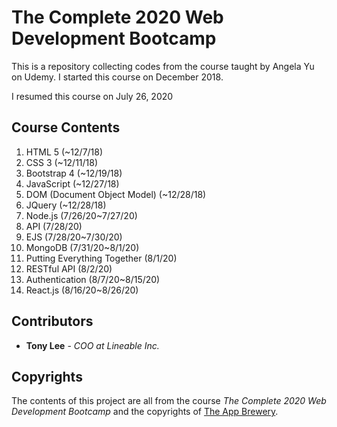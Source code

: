 # The Complete 2020 Web Development Bootcamp

This is a repository collecting codes from the course taught by Angela Yu on Udemy. I started this course on December 2018.

I resumed this course on July 26, 2020

## Course Contents

1. HTML 5 (~12/7/18)
2. CSS 3 (~12/11/18)
3. Bootstrap 4 (~12/19/18)
4. JavaScript (~12/27/18)
5. DOM (Document Object Model) (~12/28/18)
6. JQuery (~12/28/18)
7. Node.js (7/26/20~7/27/20)
8. API (7/28/20)
9. EJS (7/28/20~7/30/20)
10. MongoDB (7/31/20~8/1/20)
11. Putting Everything Together (8/1/20)
12. RESTful API (8/2/20)
13. Authentication (8/7/20~8/15/20)
14. React.js (8/16/20~8/26/20)


## Contributors

* **Tony Lee** - *COO at Lineable Inc.*

## Copyrights

The contents of this project are all from the course *The Complete 2020 Web Development Bootcamp* and the copyrights of [The App Brewery](https://www.appbrewery.co/).
